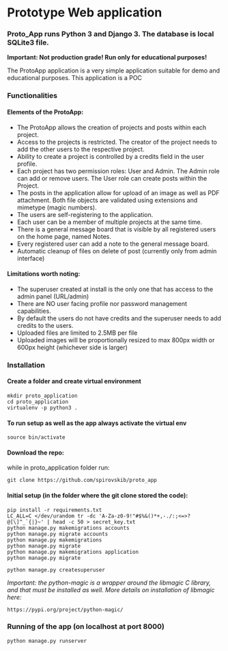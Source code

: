 # Prototype Web application  
### Proto_App runs Python 3 and Django 3. The database is local SQLite3 file.  
  
**Important: Not production grade! Run only for educational purposes!**   
  
The ProtoApp application is a very simple application suitable for demo and educational purposes. 
This application is a POC
  
### Functionalities  
  
#### Elements of the ProtoApp:
  
- The ProtoApp allows the creation of projects and posts within each project. 
- Access to the projects is restricted. The creator of the project needs to add the other users to the respective project. 
- Ability to create a project is controlled by a credits field in the user profile. 
- Each project has two permission roles: User and Admin. The Admin role can add or remove users. The User role can create posts within the Project.
- The posts in the application allow for upload of an image as well as PDF attachment. Both file objects are validated using extensions and mimetype (magic numbers). 
- The users are self-registering to the application. 
- Each user can be a member of multiple projects at the same time. 
- There is a general message board that is visible by all registered users on the home page, named Notes.
- Every registered user can add a note to the general message board.
- Automatic cleanup of files on delete of post (currently only from admin interface)
  
#### Limitations worth noting: 
  
- The superuser created at install is the only one that has access to the admin panel (URL/admin)
- There are NO user facing profile nor password management capabilities.
- By default the users do not have credits and the superuser needs to add credits to the users.
- Uploaded files are limited to 2.5MB per file
- Uploaded images will be proportionally resized to max 800px width or 600px height (whichever side is larger)

### Installation  
#### Create a folder and create virtual environment  
  
    mkdir proto_application
    cd proto_application
    virtualenv -p python3 .

#### To run setup as well as the app always activate the virtual env  
    source bin/activate
  
#### Download the repo:  
while in proto_application folder run:   

    git clone https://github.com/spirovskib/proto_app

#### Initial setup (in the folder where the git clone stored the code):  
    pip install -r requirements.txt
    LC_ALL=C </dev/urandom tr -dc 'A-Za-z0-9!"#$%&()*+,-./:;<=>?@[\]^_`{|}~' | head -c 50 > secret_key.txt
    python manage.py makemigrations accounts
    python manage.py migrate accounts
    python manage.py makemigrations 
    python manage.py migrate
    python manage.py makemigrations application
    python manage.py migrate

    python manage.py createsuperuser

*Important: the python-magic is a wrapper around the libmagic C library, and that must be installed as well. More details on installation of libmagic here:*

    https://pypi.org/project/python-magic/

### Running of the app (on localhost at port 8000)  
    python manage.py runserver
